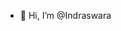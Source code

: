 - 👋 Hi, I’m @Indraswara

<!---
Indraswara/Indraswara is a ✨ special ✨ repository because its `README.md` (this file) appears on your GitHub profile.
You can click the Preview link to take a look at your changes.
--->
